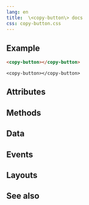 ```yaml
---
lang: en
title:  \<copy-button\> docs
css: copy-button.css
---
```


<main>

## Example

```html
<copy-button></copy-button>
```

```{=html}
<copy-button></copy-button>
```

## Attributes

## Methods

## Data

## Events

## Layouts

## See also

</main>

<script type="module">
import {CopyButton} from './CopyButton.js'

window.copyButton = document.querySelector('copy-button')
</script>
